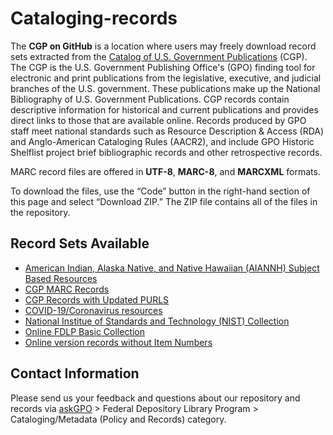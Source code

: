# Cataloging-records

The **CGP on GitHub** is a location where users may freely download record sets extracted from the [Catalog of U.S. Government Publications](https://catalog.gpo.gov) (CGP). The CGP is the U.S. Government Publishing Office's (GPO) finding tool for electronic and print publications from the legislative, executive, and judicial branches of the U.S. government. These publications make up the National Bibliography of U.S. Government Publications. CGP records contain descriptive information for historical and current publications and provides direct links to those that are available online. Records produced by GPO staff meet national standards such as Resource Description & Access (RDA) and Anglo-American Cataloging Rules (AACR2), and include GPO Historic Shelflist project brief bibliographic records and other retrospective records.  

MARC record files are offered in **UTF-8**, **MARC-8**, and **MARCXML** formats.  

To download the files, use the “Code” button in the right-hand section of this page and select “Download ZIP.” The ZIP file contains all of the files in the repository.
  
## Record Sets Available

- [American Indian, Alaska Native, and Native Hawaiian (AIANNH) Subject Based Resources](https://github.com/usgpo/cataloging-records/tree/master/AIANNH_Subject-Based-Resources)
- [CGP MARC Records](https://github.com/usgpo/cataloging-records/tree/master/CGP_MARC_Records)
- [CGP Records with Updated PURLS](https://github.com/usgpo/cataloging-records/tree/master/CGP_Records_with_Updated_PURLs)
- [COVID-19/Coronavirus resources](https://github.com/usgpo/cataloging-records/tree/master/COVID-19_Coronavirus)
- [National Institue of Standards and Technology (NIST) Collection](https://github.com/usgpo/cataloging-records/tree/master/NIST_Collection)
- [Online FDLP Basic Collection](https://github.com/usgpo/cataloging-records/tree/master/Online_FDLP_Basic_Collection)
- [Online version records without Item Numbers](https://github.com/usgpo/cataloging-records/tree/master/Online_version_records_without_item_numbers)

## Contact Information

Please send us your feedback and questions about our repository and records via [askGPO](https://ask.gpo.gov/s/) > Federal Depository Library Program > Cataloging/Metadata (Policy and Records) category.
